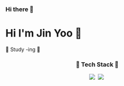 ### Hi there 👋

 # Hi I'm Jin Yoo 🐣
 
 🌱 Study -ing 🌱 
 
<h3 align="center"> 💙 Tech Stack 💙 </h3>
<p align="center">
<img src="https://img.shields.io/badge/Python-b2e619?style=glat-square&logoColor=white"/ ></a>&nbsp
<img src="https://img.shields.io/badge/Html-E34F26?style=glat-square&logoColor=white"/ ></a>&nbsp

<!--
**ovovvvvv/ovovvvvv** is a ✨ _special_ ✨ repository because its `README.md` (this file) appears on your GitHub profile.

Here are some ideas to get you started:

- 🔭 I’m currently working on ...
- 🌱 I’m currently learning ...
- 👯 I’m looking to collaborate on ...
- 🤔 I’m looking for help with ...
- 💬 Ask me about ...
- 📫 How to reach me: ...
- 😄 Pronouns: ...
- ⚡ Fun fact: ...
-->
